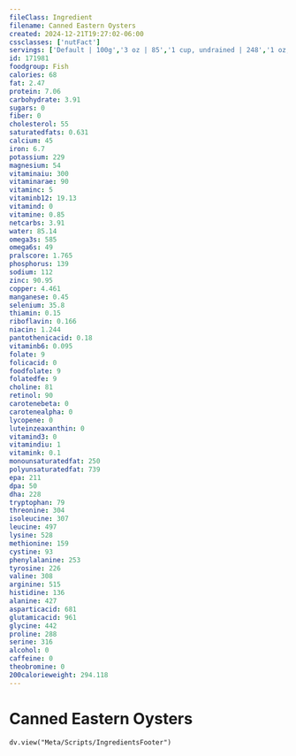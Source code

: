 ```yaml
---
fileClass: Ingredient
filename: Canned Eastern Oysters
created: 2024-12-21T19:27:02-06:00
cssclasses: ['nutFact']
servings: ['Default | 100g','3 oz | 85','1 cup, undrained | 248','1 oz, drained | 23','1 can (12 oz), oysters and liquid | 272','1 oyster | 8','1 cup, drained | 162']
id: 171981
foodgroup: Fish
calories: 68
fat: 2.47
protein: 7.06
carbohydrate: 3.91
sugars: 0
fiber: 0
cholesterol: 55
saturatedfats: 0.631
calcium: 45
iron: 6.7
potassium: 229
magnesium: 54
vitaminaiu: 300
vitaminarae: 90
vitaminc: 5
vitaminb12: 19.13
vitamind: 0
vitamine: 0.85
netcarbs: 3.91
water: 85.14
omega3s: 585
omega6s: 49
pralscore: 1.765
phosphorus: 139
sodium: 112
zinc: 90.95
copper: 4.461
manganese: 0.45
selenium: 35.8
thiamin: 0.15
riboflavin: 0.166
niacin: 1.244
pantothenicacid: 0.18
vitaminb6: 0.095
folate: 9
folicacid: 0
foodfolate: 9
folatedfe: 9
choline: 81
retinol: 90
carotenebeta: 0
carotenealpha: 0
lycopene: 0
luteinzeaxanthin: 0
vitamind3: 0
vitamindiu: 1
vitamink: 0.1
monounsaturatedfat: 250
polyunsaturatedfat: 739
epa: 211
dpa: 50
dha: 228
tryptophan: 79
threonine: 304
isoleucine: 307
leucine: 497
lysine: 528
methionine: 159
cystine: 93
phenylalanine: 253
tyrosine: 226
valine: 308
arginine: 515
histidine: 136
alanine: 427
asparticacid: 681
glutamicacid: 961
glycine: 442
proline: 288
serine: 316
alcohol: 0
caffeine: 0
theobromine: 0
200calorieweight: 294.118
---
```


# Canned Eastern Oysters

```dataviewjs
dv.view("Meta/Scripts/IngredientsFooter")
```